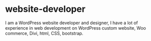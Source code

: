 # website-developer
I am a WordPress website developer and designer, I have a lot of experience in web development on WordPress custom website, Woo commerce, Divi, html, CSS, bootstrap.
